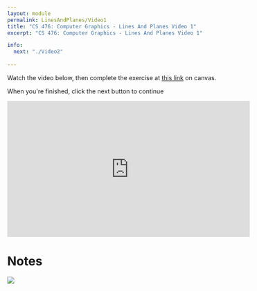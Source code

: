 ```yaml
---
layout: module
permalink: LinesAndPlanes/Video1
title: "CS 476: Computer Graphics - Lines And Planes Video 1"
excerpt: "CS 476: Computer Graphics - Lines And Planes Video 1"

info:
  next: "./Video2"
  
---
```


Watch the video below, then complete the exercise at <a href = "https://ursinus.instructure.com/courses/14942/quizzes/20115">this link</a> on canvas.  

When you're finished, click the next button to continue

<iframe width="560" height="315" src="https://www.youtube.com/embed/RHRVBVSiy58" frameborder="0" allow="accelerometer; autoplay; clipboard-write; encrypted-media; gyroscope; picture-in-picture" allowfullscreen></iframe>

<h1>Notes</h1>

<img src = "../images/Unit1/LinesAndRays.svg">